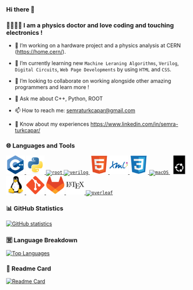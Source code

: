 ### Hi there 👋

### 👩‍💻👩‍🔬 I am a physics doctor and love coding and touching electronics !

- 🔭 I’m working on a hardware project and a physics analysis at CERN (https://home.cern/).
  
- 🌱 I’m currently learning new ```Machine Leraning Algorithms```, ```Verilog```, ```Digital Circuits```, ```Web Page Developments``` by using ```HTML``` and ```CSS```.
  
- 👯 I’m looking to collaborate on working alongside other amazing programmers and learn more !
  
- 💬 Ask me about C++, Python, ROOT
  
- 📫 How to reach me: semraturkcapar@gmail.com
  
- 📄 Know about my experiences https://www.linkedin.com/in/semra-turkcapar/

### 🌐 Languages and Tools
<p align="left">  
    <a href="https://www.w3schools.com/cpp/" target="_blank"> 
        <code><img src="https://raw.githubusercontent.com/devicons/devicon/2809b567852a4648062a2d3e7c1c531367458c0b/icons/cplusplus/cplusplus-original.svg" alt="cpp" width="50" height="50"/></code> 
    </a> 
    <a href="https://www.w3schools.com/python/default.asp" target="_blank"> 
        <code><img src="https://raw.githubusercontent.com/devicons/devicon/2809b567852a4648062a2d3e7c1c531367458c0b/icons/python/python-original.svg" alt="python" width="50" height="50"/></code> 
    </a> 
    <a href="https://root.cern/" target="_blank"> 
       <code><img src="https://raw.githubusercontent.com/devicons/devicon/2809b567852a4648062a2d3e7c1c531367458c0b/icons/root/root-original.svg" alt="root" width="50" height="50"/></code> 
    </a>
    <a href="https://www.amazon.com/Verilog-Example-Concise-Introduction-Design/dp/0983497303" target="_blank"> 
        <code><img src=" " alt="verilog" width="50" height="50"/></code> 
    </a>
    <a href="https://www.w3schools.com/html/default.asp" target="_blank"> 
        <code><img src="https://raw.githubusercontent.com/devicons/devicon/2809b567852a4648062a2d3e7c1c531367458c0b/icons/html5/html5-original.svg" alt="html" width="50" height="50"/></code> 
    </a>
    <a href="https://www.w3schools.com/xml/default.asp" target="_blank"> 
        <code><img src="https://raw.githubusercontent.com/devicons/devicon/2809b567852a4648062a2d3e7c1c531367458c0b/icons/xml/xml-original.svg" alt="xml" width="50" height="50"/></code> 
    </a>
    <a href="https://www.w3schools.com/css/" target="_blank"> 
        <code><img src="https://raw.githubusercontent.com/devicons/devicon/2809b567852a4648062a2d3e7c1c531367458c0b/icons/css3/css3-original.svg" alt="css" width="50" height="50"/></code>  
    </a>
    <a href="https://support.apple.com/guide/mac-help/welcome/mac" target="_blank"> 
        <code><img src="https://raw.githubusercontent.com/devicons/devicon/2809b567852a4648062a2d3e7c1c531367458c0b/icons/macos/macos-original.svg" alt="macOS" width="50" height="50"/></code>  
    </a>
    <a href="https://ubuntu.com/tutorials" target="_blank"> 
        <code><img src="https://raw.githubusercontent.com/devicons/devicon/2809b567852a4648062a2d3e7c1c531367458c0b/icons/ubuntu/ubuntu-plain.svg" alt="ubuntu" width="50" height="50"/></code>  
    </a>
    <a href="https://ubuntu.com/tutorials/command-line-for-beginners#5-moving-and-manipulating-files" target="_blank"> 
        <code><img src="https://raw.githubusercontent.com/devicons/devicon/2809b567852a4648062a2d3e7c1c531367458c0b/icons/linux/linux-original.svg" alt="linux" width="50" height="50"/></code> 
    </a>
    <a href="https://docs.github.com/en/get-started/quickstart/hello-world" target="_blank"> 
        <code><img src="https://raw.githubusercontent.com/devicons/devicon/2809b567852a4648062a2d3e7c1c531367458c0b/icons/git/git-original.svg" alt="gitHub" width="50" height="50"/></code> 
    </a>
    <a href="https://docs.gitlab.com/ee/tutorials/" target="_blank"> 
        <code><img src="https://raw.githubusercontent.com/devicons/devicon/2809b567852a4648062a2d3e7c1c531367458c0b/icons/gitlab/gitlab-original.svg" alt="gitLab" width="50" height="50"/></code>  
    </a>
    <a href="https://www.colorado.edu/aps/sites/default/files/attached-files/latex_primer.pdf" target="_blank"> 
        <code><img src="https://raw.githubusercontent.com/devicons/devicon/2809b567852a4648062a2d3e7c1c531367458c0b/icons/latex/latex-original.svg" alt="latex" width="50" height="50"/></code> 
    </a>
    <a href="https://www.overleaf.com/learn/latex/Learn_LaTeX_in_30_minutes" target="_blank"> 
        <code><img src="https://raw.githubusercontent.com/devicons/devicon/2809b567852a4648062a2d3e7c1c531367458c0b/icons/overleaf/overleaf-original.svg" alt="overleaf" width="50" height="50"/></code>  
    </a>    
</p>

### 📊 GitHub Statistics
[![GitHub statistics](https://github-readme-stats.vercel.app/api?username=semrat&show_icons=true&theme=catppuccin_latte)](https://github.com/anuraghazra/github-readme-stats)

### 🈺 Language Breakdown
[![Top Languages](https://github-readme-stats.vercel.app/api/top-langs/?username=semrat&layout=compact)](https://github.com/anuraghazra/github-readme-stats)

### 🪪 Readme Card
[![Readme Card](https://github-readme-stats.vercel.app/api/pin/?username=semrat&repo=github-readme-stats)](https://github.com/anuraghazra/github-readme-stats)






